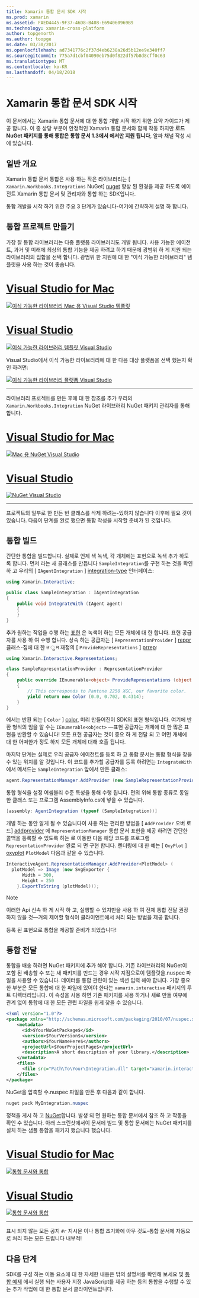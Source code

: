 ```yaml
---
title: Xamarin 통합 문서 SDK 시작
ms.prod: xamarin
ms.assetid: FAED4445-9F37-46D8-B408-E694060969B9
ms.technology: xamarin-cross-platform
author: topgenorth
ms.author: toopge
ms.date: 03/30/2017
ms.openlocfilehash: ad7341776c2f37d4eb6238a26d5b12ee9e340ff7
ms.sourcegitcommit: 775a7d1cbf04090eb75d0f822df57b8d8cff0c63
ms.translationtype: MT
ms.contentlocale: ko-KR
ms.lasthandoff: 04/18/2018
---
```

# <a name="getting-started-with-the-xamarin-workbooks-sdk"></a>Xamarin 통합 문서 SDK 시작

이 문서에서는 Xamarin 통합 문서에 대 한 통합 개발 시작 하기 위한 요약 가이드가 제공 합니다. 이 중 상당 부분이 안정적인 Xamarin 통합 문서와 함께 작동 하지만 **로드 NuGet 패키지를 통해 통합은 통합 문서 1.3에서 에서만 지원 됩니다**, 알파 채널 작성 시에 있습니다.

## <a name="general-overview"></a>일반 개요

Xamarin 통합 문서 통합은 사용 하는 작은 라이브러리는 [ `Xamarin.Workbooks.Integrations` NuGet] [ nuget] 향상 된 환경을 제공 하도록 에이전트 Xamarin 통합 문서 및 관리자와 통합 하는 SDK입니다.

통합 개발을 시작 하기 위한 주요 3 단계가 있습니다-여기에 간략하게 설명 하 합니다.

## <a name="creating-the-integration-project"></a>통합 프로젝트 만들기

가장 잘 통합 라이브러리는 다중 플랫폼 라이브러리도 개발 됩니다. 사용 가능한 에이전트, 과거 및 미래에 최상의 통합 기능을 제공 하려고 하기 때문에 광범위 하 게 지원 되는 라이브러리의 집합을 선택 합니다. 광범위 한 지원에 대 한 "이식 가능한 라이브러리" 템플릿을 사용 하는 것이 좋습니다.

# <a name="visual-studio-for-mactabvsmac"></a>[Visual Studio for Mac](#tab/vsmac)

[![이식 가능한 라이브러리 Mac 용 Visual Studio 템플릿](images/xamarin-studio-pcl.png)](images/xamarin-studio-pcl.png#lightbox)

# <a name="visual-studiotabvswin"></a>[Visual Studio](#tab/vswin)

[![이식 가능한 라이브러리 템플릿 Visual Studio](images/visual-studio-pcl.png)](images/visual-studio-pcl.png#lightbox)

Visual Studio에서 이식 가능한 라이브러리에 대 한 다음 대상 플랫폼을 선택 했는지 확인 하려면:

[![이식 가능한 라이브러리 플랫폼 Visual Studio](images/visual-studio-pcl-platforms.png)](images/visual-studio-pcl-platforms.png#lightbox)

-----

라이브러리 프로젝트를 만든 후에 대 한 참조를 추가 우리의 `Xamarin.Workbooks.Integration` NuGet 라이브러리 NuGet 패키지 관리자를 통해 합니다.

# <a name="visual-studio-for-mactabvsmac"></a>[Visual Studio for Mac](#tab/vsmac)

[![Mac 용 NuGet Visual Studio](images/xamarin-studio-nuget.png)](images/xamarin-studio-nuget.png#lightbox)

# <a name="visual-studiotabvswin"></a>[Visual Studio](#tab/vswin)

[![NuGet Visual Studio](images/visual-studio-nuget.png)](images/visual-studio-nuget.png#lightbox)

-----

프로젝트의 일부로 한 만든 빈 클래스를 삭제 하려는-있하지 않습니다 이후에 필요 것이 있습니다. 다음이 단계를 완료 했으면 통합 작성을 시작할 준비가 된 것입니다.

## <a name="building-an-integration"></a>통합 빌드

간단한 통합을 빌드합니다. 실제로 언제 색 녹색, 각 개체에는 표현으로 녹색 추가 하도록 합니다. 먼저 라는 새 클래스를 만듭니다 `SampleIntegration`를 구현 하는 것을 확인 하 고 우리의 [ `IAgentIntegration` ] [ integration-type] 인터페이스:

```csharp
using Xamarin.Interactive;

public class SampleIntegration : IAgentIntegration
{
    public void IntegrateWith (IAgent agent)
    {
    }
}
```

추가 원하는 작업을 수행 하는 [표현](~/tools/workbooks/sdk/representations.md) 은 녹색이 하는 모든 개체에 대 한 합니다. 표현 공급자를 사용 하 여 수행 합니다. 상속 하는 공급자는 [ `RepresentationProvider` ] [ reppr] 클래스-짐에 대 한 त ु म 재정의 [ `ProvideRepresentations` ] [ prrep]:

```csharp
using Xamarin.Interactive.Representations;

class SampleRepresentationProvider : RepresentationProvider
{
    public override IEnumerable<object> ProvideRepresentations (object obj)
    {
        // This corresponds to Pantone 2250 XGC, our favorite color.
        yield return new Color (0.0, 0.702, 0.4314);
    }
}
```

에서는 반환 되는 [ `Color` ] [ color], 미리 만들어진이 SDK의 표현 형식입니다.
여기에 반환 형식의 임을 알 수는 `IEnumerable<object>` &mdash;표현 공급자는 개체에 대 한 많은 표현을 반환할 수 있습니다! 모든 표현 공급자는 것이 중요 하 게 전달 되 고 어떤 개체에 대 한 어떠한가 정도 하지 모든 개체에 대해 호출 됩니다.

마지막 단계는 실제로 우리 공급자 에이전트를 등록 하 고 통합 문서는 통합 형식을 찾을 수 있는 위치를 알 것입니다. 이 코드를 추가할 공급자를 등록 하려면는 `IntegrateWith` 에서 메서드는 `SampleIntegration` 앞에서 만든 클래스:

```csharp
agent.RepresentationManager.AddProvider (new SampleRepresentationProvider ());
```

통합 형식을 설정 어셈블리 수준 특성을 통해 수행 됩니다. 편의 위해 통합 종류로 동일한 클래스 또는 프로그램 AssemblyInfo.cs에 넣을 수 있습니다.

```csharp
[assembly: AgentIntegration (typeof (SampleIntegration))]
````

개발 하는 동안 알게 될 수 있습니다이 사용 하는 편리한 방법을 [ `AddProvider` 오버 로드] [ addprovider] 에 `RepresentationManager` 통합 문서 표현을 제공 하려면 간단한 콜백을 등록할 수 있도록 하는 로 이동한 다음 해당 코드를 프로그램 `RepresentationProvider` 완료 되 면 구현 합니다. 렌더링에 대 한 예는 [ `OxyPlot` ] [ oxyplot] `PlotModel` 다음과 같을 수 있습니다.

```csharp
InteractiveAgent.RepresentationManager.AddProvider<PlotModel> (
  plotModel => Image (new SvgExporter {
      Width = 300,
      Height = 250
    }.ExportToString (plotModel)));
```

> [!NOTE]
> 이러한 Api 신속 하 게 시작 하 고, 실행할 수 있지만을 사용 하 여 전체 통합 전달 권장 하지 않을 것&mdash;거의 제어할 형식이 클라이언트에서 처리 되는 방법을 제공 합니다.

등록 된 표현으로 통합을 제공할 준비가 되었습니다!

## <a name="shipping-your-integration"></a>통합 전달

통합을 배송 하려면 NuGet 패키지에 추가 해야 합니다.
기존 라이브러리의 NuGet이 포함 된 배송할 수 또는 새 패키지를 만드는 경우 시작 지점으로이 템플릿을.nuspec 파일을 사용할 수 있습니다.
데이터를 통합 관련이 있는 섹션 입력 해야 합니다. 가장 중요 한 부분은 모든 통합에 대 한 파일에 있어야 한다는 `xamarin.interactive` 패키지의 루트 디렉터리입니다. 이 속성을 사용 하면 기존 패키지를 사용 하거나 새로 만들 여부에 관계 없이 통합에 대 한 모든 관련 파일을 쉽게 찾을 수 있습니다.

```xml
<?xml version="1.0"?>
<package xmlns="http://schemas.microsoft.com/packaging/2010/07/nuspec.xsd">
    <metadata>
      <id>$YourNuGetPackage$</id>
      <version>$YourVersion$</version>
      <authors>$YourNameHere$</authors>
      <projectUrl>$YourProjectPage$</projectUrl>
      <description>A short description of your library.</description>
    </metadata>
    <files>
      <file src="Path\To\Your\Integration.dll" target="xamarin.interactive" />
    </files>
</package>
```

NuGet을 압축할 수.nuspec 파일을 만든 후 다음과 같이 합니다.

```csharp
nuget pack MyIntegration.nuspec
```

정책을 게시 하 고 [NuGet][nugetorg]합니다. 발생 되 면 원하는 통합 문서에서 참조 하 고 작동을 확인 수 있습니다. 아래 스크린샷에서이 문서에 빌드 및 통합 문서에는 NuGet 패키지를 설치 하는 샘플 통합을 패키지 했습니다 했습니다.

# <a name="visual-studio-for-mactabvsmac"></a>[Visual Studio for Mac](#tab/vsmac)

[![통합 문서와 통합](images/mac-workbooks-integrated.png)](images/mac-workbooks-integrated.png#lightbox)

# <a name="visual-studiotabvswin"></a>[Visual Studio](#tab/vswin)

[![통합 문서와 통합](images/windows-workbooks-integrated.png)](images/windows-workbooks-integrated.png#lightbox)

-----

표시 되지 않는 모든 공지 `#r` 지시문 이나 통합 초기화에 아무 것도-통합 문서에 자동으로 처리 하는 모든 드립니다 내부적!

## <a name="next-steps"></a>다음 단계

SDK를 구성 하는 이동 요소에 대 한 자세한 내용은 밖의 설명서를 확인해 보세요 및 [통합 예제](~/tools/workbooks/samples/index.md) 에서 실행 되는 사용자 지정 JavaScript를 제공 하는 등의 통합을 수행할 수 있는 추가 작업에 대 한 통합 문서 클라이언트입니다.

[integration-type]: https://developer.xamarin.com/api/type/Xamarin.Interactive.IAgentIntegration/
[repman-api]: https://developer.xamarin.com/api/type/Xamarin.Interactive.Representations.IRepresentationManager/
[color]: https://developer.xamarin.com/api/type/Xamarin.Interactive.Representations.Color/
[xir]: https://developer.xamarin.com/api/namespace/Xamarin.Interactive.Representations/
[reppr]: https://developer.xamarin.com/api/type/Xamarin.Interactive.Representations.RepresentationProvider/
[prrep]: https://developer.xamarin.com/api/member/Xamarin.Interactive.Representations.RepresentationProvider.ProvideRepresentations/p/System.Object/
[nugetorg]: https://nuget.org
[nuget]: https://nuget.org/packages/Xamarin.Workbooks.Integration
[addprovider]: https://developer.xamarin.com/api/member/Xamarin.Interactive.Representations.IRepresentationManager.AddProvider/
[oxyplot]: http://www.oxyplot.org/
